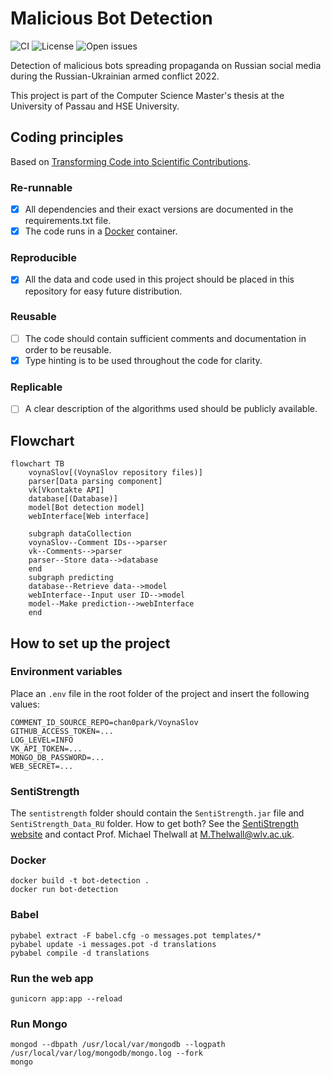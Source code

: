 # Malicious Bot Detection
![CI](https://github.com/lerastromtsova/Malicious-Bot-Detection/actions/workflows/ci-workflow.yml/badge.svg)
![License](https://img.shields.io/github/license/lerastromtsova/malicious-bot-detection)
![Open issues](https://img.shields.io/github/issues-raw/lerastromtsova/malicious-bot-detection)

Detection of malicious bots spreading propaganda on Russian social media during the Russian-Ukrainian armed conflict 2022.

This project is part of the Computer Science Master's thesis at the University of Passau and HSE University.

## Coding principles
Based on [Transforming Code into Scientific Contributions](https://www.frontiersin.org/articles/10.3389/fninf.2017.00069/full#:~:text=Scientific%20code%20is%20different%20from,are%20often%20overlooked%20in%20practice.). 
### Re-runnable
- [x] All dependencies and their exact versions are documented in the requirements.txt file.
- [x] The code runs in a [Docker](https://hub.docker.com/_/python/) container.

### Reproducible
- [x] All the data and code used in this project should be placed in this repository for easy future distribution.

### Reusable
- [ ] The code should contain sufficient comments and documentation in order to be reusable. 
- [x] Type hinting is to be used throughout the code for clarity.

### Replicable
- [ ] A clear description of the algorithms used should be publicly available.

## Flowchart
```mermaid
flowchart TB
    voynaSlov[(VoynaSlov repository files)]
    parser[Data parsing component]
    vk[Vkontakte API]
    database[(Database)]
    model[Bot detection model]
    webInterface[Web interface]
    
    subgraph dataCollection
    voynaSlov--Comment IDs-->parser
    vk--Comments-->parser
    parser--Store data-->database
    end
    subgraph predicting
    database--Retrieve data-->model
    webInterface--Input user ID-->model
    model--Make prediction-->webInterface
    end
```

## How to set up the project

### Environment variables

Place an `.env` file in the root folder of the project and insert the following values:
```
COMMENT_ID_SOURCE_REPO=chan0park/VoynaSlov
GITHUB_ACCESS_TOKEN=...
LOG_LEVEL=INFO
VK_API_TOKEN=...
MONGO_DB_PASSWORD=...
WEB_SECRET=...
```

### SentiStrength
The `sentistrength` folder should contain the `SentiStrength.jar` file and `SentiStrength_Data_RU` folder. How to get both? See the [SentiStrength website](http://sentistrength.wlv.ac.uk/) and contact Prof. Michael Thelwall at M.Thelwall@wlv.ac.uk. 

### Docker
```commandline
docker build -t bot-detection .
docker run bot-detection
```

### Babel
```commandline
pybabel extract -F babel.cfg -o messages.pot templates/*
pybabel update -i messages.pot -d translations
pybabel compile -d translations
```

### Run the web app
```commandline
gunicorn app:app --reload
```

### Run Mongo
```commandline
mongod --dbpath /usr/local/var/mongodb --logpath /usr/local/var/log/mongodb/mongo.log --fork
mongo
```
